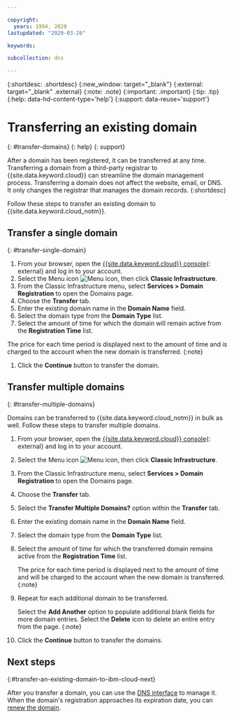 ```yaml
---

copyright:
  years: 1994, 2020
lastupdated: "2020-03-26"

keywords: 

subcollection: dns

---
```


{:shortdesc: .shortdesc}
{:new_window: target="_blank"}
{:external: target="_blank" .external}
{:note: .note}
{:important: .important}
{:tip: .tip}
{:help: data-hd-content-type='help'}
{:support: data-reuse='support'}

# Transferring an existing domain
{: #transfer-domains}
{: help}
{: support}

After a domain has been registered, it can be transferred at any time. Transferring a domain from a third-party registrar to {{site.data.keyword.cloud}} can streamline the domain management process. Transferring a domain does not affect the website, email, or DNS. It only changes the registrar that manages the domain records.
{:shortdesc}


Follow these steps to transfer an existing domain to {{site.data.keyword.cloud_notm}}.

## Transfer a single domain
{: #transfer-single-domain}

1. From your browser, open the [{{site.data.keyword.cloud}} console](https://{DomainName}/){: external} and log in to your account.
1. Select the Menu icon ![Menu icon](../icons/icon_hamburger.svg), then click **Classic Infrastructure**.
1. From the Classic Infrastructure menu, select **Services > Domain Registration** to open the Domains page.
1. Choose the **Transfer** tab.
1. Enter the existing domain name in the **Domain Name** field.
1. Select the domain type from the **Domain Type** list.
1. Select the amount of time for which the domain will remain active from the **Registration Time** list.

  The price for each time period is displayed next to the amount of time and is charged to the account when the new domain is transferred.
  {:note}

1. Click the **Continue** button to transfer the domain.

## Transfer multiple domains
{: #transfer-multiple-domains}

Domains can be transferred to {{site.data.keyword.cloud_notm}} in bulk as well. Follow these steps to transfer multiple domains.

1. From your browser, open the [{{site.data.keyword.cloud}} console](https://{DomainName}/){: external} and log in to your account.
1. Select the Menu icon ![Menu icon](../icons/icon_hamburger.svg), then click **Classic Infrastructure**.
1. From the Classic Infrastructure menu, select **Services > Domain Registration** to open the Domains page.
1. Choose the **Transfer** tab.
1. Select the **Transfer Multiple Domains?** option within the **Transfer** tab.
1. Enter the existing domain name in the **Domain Name** field.
1. Select the domain type from the **Domain Type** list.
1. Select the amount of time for which the transferred domain remains active from the **Registration Time** list.

   The price for each time period is displayed next to the amount of time and will be charged to the account when the new domain is transferred.
   {:note}

1. Repeat for each additional domain to be transferred.

   Select the **Add Another** option to populate additional blank fields for more domain entries. Select the **Delete** icon to delete an entire entry from the page.
   {:note}

1. Click the **Continue** button to transfer the domains.

## Next steps
{:#transfer-an-existing-domain-to-ibm-cloud-next}

After you transfer a domain, you can use the [DNS interface](/docs/dns?topic=dns-how-to-use-the-dns-interface) to manage it. When the domain's registration approaches its expiration date, you can [renew the domain](/docs/dns?topic=dns-renew-an-existing-domain).
